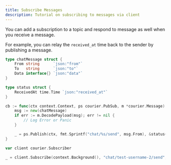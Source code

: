 ```yaml
---
title: Subscribe Messages
description: Tutorial on subscribing to messages via client
---
```


You can add a subscription to a topic and respond to message as well when you receive a message.

For example, you can relay the `received_at` time back to the sender by publishing a message. 

```go title="subscriber.go" {11-18,22}
type chatMessage struct {
    From string      `json:"from"`
    To   string      `json:"to"`
    Data interface{} `json:"data"`
}

type status struct {
    ReceivedAt time.Time `json:"received_at"`
}

cb := func(ctx context.Context, ps courier.PubSub, m *courier.Message) {
    msg := new(chatMessage)
    if err := m.DecodePayload(msg); err != nil {
        // Log Error or Panic
    }

    _ = ps.Publish(ctx, fmt.Sprintf("chat/%s/send", msg.From), &status{ReceivedAt: time.Now()})
}

var client courier.Subscriber

_ = client.Subscribe(context.Background(), "chat/test-username-2/send", cb)
```
